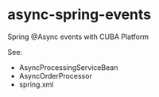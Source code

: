 # async-spring-events

Spring @Async events with CUBA Platform

See:

- AsyncProcessingServiceBean
- AsyncOrderProcessor
- spring.xml